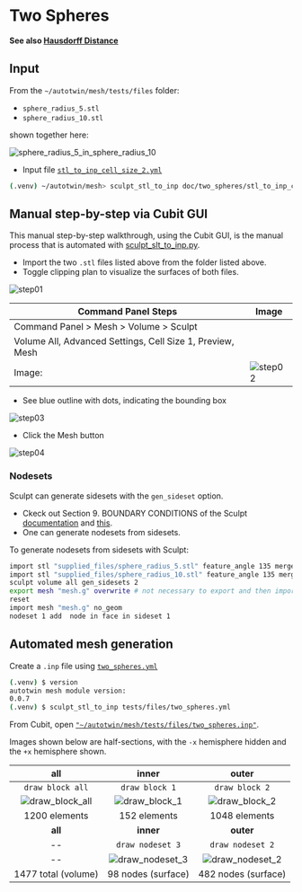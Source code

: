 # Two Spheres

**See also [Hausdorff Distance](../hausdorff_distance.md)**

## Input

From the `~/autotwin/mesh/tests/files` folder:

* `sphere_radius_5.stl`
* `sphere_radius_10.stl`

shown together here:

![sphere_radius_5_in_sphere_radius_10](../figs/sphere_radius_5_in_sphere_radius_10.png)

* Input file [`stl_to_inp_cell_size_2.yml`](stl_to_inp_cell_size_2.yml)

```bash
(.venv) ~/autotwin/mesh> sculpt_stl_to_inp doc/two_spheres/stl_to_inp_cell_size_2.yml
```

## Manual step-by-step via Cubit GUI

This manual step-by-step walkthrough, using the Cubit GUI, is the manual process that is automated with [sculpt_slt_to_inp.py](../../src/atmesh/sculpt_stl_to_inp.py).

* Import the two `.stl` files listed above from the folder listed above.
* Toggle clipping plan to visualize the surfaces of both files.

![step01](figs/step01.png)

Command Panel Steps | Image
-- | --
Command Panel > Mesh > Volume > Sculpt |
Volume All, Advanced Settings, Cell Size 1, Preview, Mesh |
Image: | ![step02](figs/step02.png)

* See blue outline with dots, indicating the bounding box

![step03](figs/step03.png)

* Click the Mesh button

![step04](figs/step04.png)

### Nodesets

Sculpt can generate sidesets with the `gen_sideset` option.

* Ckeck out Section 9. BOUNDARY CONDITIONS of the Sculpt [documentation](https://cubit.sandia.gov/files/cubit/16.08/help_manual/WebHelp/cubithelp.htm) and [this](https://coreform.com/cubit_help/mesh_generation/meshing_schemes/parallel/sculpt_bcs.htm?rhsearch=side_sets&rhhlterm=sidesets%20sideset).
* One can generate nodesets from sidesets.

To generate nodesets from sidesets with Sculpt:

```bash
import stl "supplied_files/sphere_radius_5.stl" feature_angle 135 merge
import stl "supplied_files/sphere_radius_10.stl" feature_angle 135 merge
sculpt volume all gen_sidesets 2
export mesh "mesh.g" overwrite # not necessary to export and then import the .g file
reset
import mesh "mesh.g" no_geom
nodeset 1 add  node in face in sideset 1
```

## Automated mesh generation

Create a `.inp` file using [`two_spheres.yml`](../../tests/files/two_spheres.yml)

```bash
(.venv) $ version
autotwin mesh module version:
0.0.7
(.venv) $ sculpt_stl_to_inp tests/files/two_spheres.yml 
```

From Cubit, open [`"~/autotwin/mesh/tests/files/two_spheres.inp"`](../../tests/files/two_spheres.inp).

Images shown below are half-sections, with the `-x` hemisphere hidden and the `+x` hemisphere shown.

all | inner | outer
:--: | :--: | :--: 
`draw block all` | `draw block 1` | `draw block 2`
![draw_block_all](figs/draw_block_all.png) | ![draw_block_1](figs/draw_block_1.png) | ![draw_block_2](figs/draw_block_2.png)
1200 elements | 152 elements | 1048 elements |
**all** | **inner** | **outer**
-- | `draw nodeset 3` | `draw nodeset 2`
-- | ![draw_nodeset_3](figs/draw_nodeset_3.png) | ![draw_nodeset_2](figs/draw_nodeset_2.png)
1477 total (volume) |  98 nodes (surface) | 482 nodes (surface)